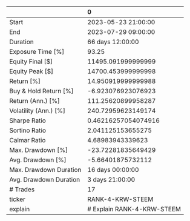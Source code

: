 |                        | 0                          |
|:-----------------------|:---------------------------|
| Start                  | 2023-05-23 21:00:00        |
| End                    | 2023-07-29 09:00:00        |
| Duration               | 66 days 12:00:00           |
| Exposure Time [%]      | 93.25                      |
| Equity Final [$]       | 11495.091999999999         |
| Equity Peak [$]        | 14700.453999999998         |
| Return [%]             | 14.950919999999988         |
| Buy & Hold Return [%]  | -6.923076923076923         |
| Return (Ann.) [%]      | 111.25620899958287         |
| Volatility (Ann.) [%]  | 240.72959623149174         |
| Sharpe Ratio           | 0.46216257054074916        |
| Sortino Ratio          | 2.041125153655275          |
| Calmar Ratio           | 4.68983943339623           |
| Max. Drawdown [%]      | -23.72281835649429         |
| Avg. Drawdown [%]      | -5.66401875732112          |
| Max. Drawdown Duration | 16 days 00:00:00           |
| Avg. Drawdown Duration | 3 days 21:00:00            |
| # Trades               | 17                         |
| ticker                 | RANK-4-KRW-STEEM           |
| explain                | # Explain RANK-4-KRW-STEEM |